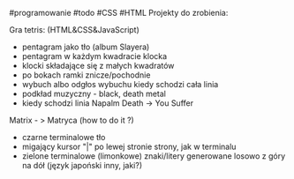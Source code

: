  #programowanie #todo
#CSS #HTML 
Projekty do zrobienia:

Gra tetris: (HTML&CSS&JavaScript)
- pentagram jako tło (album Slayera)
- pentagram w każdym kwadracie klocka
- klocki składające się z małych kwadratów
- po bokach ramki znicze/pochodnie
- wybuch albo odgłos wybuchu kiedy schodzi cała linia
- podkład muzyczny - black, death metal
- kiedy schodzi linia Napalm Death -> You Suffer

Matrix - > Matryca (how to do it ?)
- czarne terminalowe tło
- migający kursor "|" po lewej stronie strony, jak w terminalu
- zielone terminalowe (limonkowe) znaki/litery generowane losowo z góry na dół (język japoński inny, jaki?)